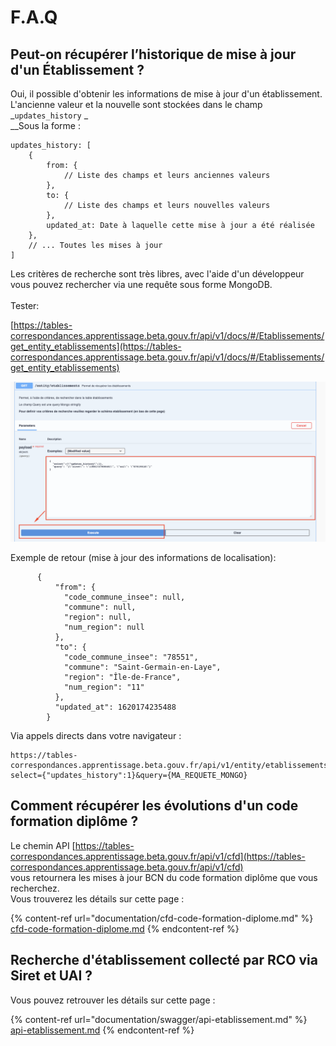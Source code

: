 # F.A.Q

## Peut-on récupérer l’historique de mise à jour d'un Établissement ?

Oui, il possible d'obtenir les informations de mise à jour d'un établissement. \
L'ancienne valeur et la nouvelle sont stockées dans le champ _`updates_history` _\
__Sous la forme :

```
updates_history: [
    {
        from: { 
            // Liste des champs et leurs anciennes valeurs
        },
        to: { 
            // Liste des champs et leurs nouvelles valeurs
        },
        updated_at: Date à laquelle cette mise à jour a été réalisée 
    },
    // ... Toutes les mises à jour
]
```

Les critères de recherche sont très libres, avec l'aide d'un développeur vous pouvez rechercher via une requête sous forme MongoDB. \
\
Tester: 

[https://tables-correspondances.apprentissage.beta.gouv.fr/api/v1/docs/#/Etablissements/get_entity_etablissements](https://tables-correspondances.apprentissage.beta.gouv.fr/api/v1/docs/#/Etablissements/get_entity_etablissements)

![](<../../.gitbook/assets/image (7).png>)

Exemple de retour (mise à jour des informations de localisation): 

```
      {
          "from": {
            "code_commune_insee": null,
            "commune": null,
            "region": null,
            "num_region": null
          },
          "to": {
            "code_commune_insee": "78551",
            "commune": "Saint-Germain-en-Laye",
            "region": "Île-de-France",
            "num_region": "11"
          },
          "updated_at": 1620174235488
        }
```

Via appels directs dans votre navigateur : 

```
https://tables-correspondances.apprentissage.beta.gouv.fr/api/v1/entity/etablissements?select={"updates_history":1}&query={MA_REQUETE_MONGO}
```

## Comment récupérer les évolutions d'un code formation diplôme ? 

Le chemin API [https://tables-correspondances.apprentissage.beta.gouv.fr/api/v1/cfd](https://tables-correspondances.apprentissage.beta.gouv.fr/api/v1/cfd) \
vous retournera les mises à jour BCN du code formation diplôme que vous recherchez.\
Vous trouverez les détails sur cette page :  

{% content-ref url="documentation/cfd-code-formation-diplome.md" %}
[cfd-code-formation-diplome.md](documentation/cfd-code-formation-diplome.md)
{% endcontent-ref %}



## Recherche d'établissement collecté par RCO via Siret et UAI ? 

Vous pouvez retrouver les détails sur cette page :

{% content-ref url="documentation/swagger/api-etablissement.md" %}
[api-etablissement.md](documentation/swagger/api-etablissement.md)
{% endcontent-ref %}
